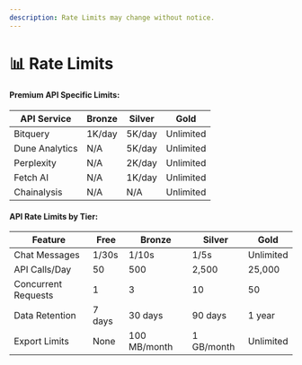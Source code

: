 ```yaml
---
description: Rate Limits may change without notice.
---
```


# 📊 Rate Limits

#### Premium API Specific Limits:

| API Service    | Bronze | Silver | Gold      |
| -------------- | ------ | ------ | --------- |
| Bitquery       | 1K/day | 5K/day | Unlimited |
| Dune Analytics | N/A    | 5K/day | Unlimited |
| Perplexity     | N/A    | 2K/day | Unlimited |
| Fetch AI       | N/A    | 1K/day | Unlimited |
| Chainalysis    | N/A    | N/A    | Unlimited |

#### API Rate Limits by Tier:

| Feature             | Free   | Bronze       | Silver     | Gold      |
| ------------------- | ------ | ------------ | ---------- | --------- |
| Chat Messages       | 1/30s  | 1/10s        | 1/5s       | Unlimited |
| API Calls/Day       | 50     | 500          | 2,500      | 25,000    |
| Concurrent Requests | 1      | 3            | 10         | 50        |
| Data Retention      | 7 days | 30 days      | 90 days    | 1 year    |
| Export Limits       | None   | 100 MB/month | 1 GB/month | Unlimited |
